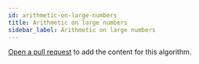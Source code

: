 ```yaml
---
id: arithmetic-on-large-numbers
title: Arithmetic on large numbers
sidebar_label: Arithmetic on large numbers
---
```


[Open a pull request](https://github.com/AllAlgorithms/algorithms/tree/master/docs/arithmetic-on-large-numbers.md) to add the content for this algorithm.